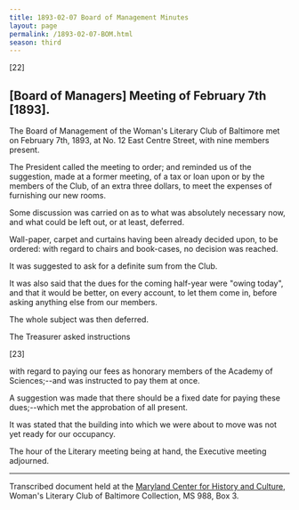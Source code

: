 ```yaml
---
title: 1893-02-07 Board of Management Minutes
layout: page
permalink: /1893-02-07-BOM.html
season: third
---
```


<style>
    #maincontent{
        font-size:1.4em;
    }
</style>
[22]

## [Board of Managers] Meeting of February 7th [1893].

The Board of Management of the Woman's Literary Club of Baltimore met on February 7th, 1893, at No. 12 East Centre Street, with nine members present.

The President called the meeting to order; and reminded us of the suggestion, made at a former meeting, of a tax or loan upon or by the members of the Club, of an extra three dollars, to meet the expenses of furnishing our new rooms.

Some discussion was carried on as to what was absolutely necessary now, and what could be left out, or at least, deferred.

Wall-paper, carpet and curtains having been already decided upon, to be ordered: with regard to chairs and book-cases, no decision was reached.

It was suggested to ask for a definite sum from the Club.

It was also said that the dues for the coming half-year were "owing today", and that it would be better, on every account, to let them come in, before asking anything else from our members.

The whole subject was then deferred.

The Treasurer asked instructions

[23]

with regard to paying our fees as honorary members of the Academy of Sciences;--and was instructed to pay them at once.

A suggestion was made that there should be a fixed date for paying these dues;--which met the approbation of all present.

It was stated that the building into which we were about to move was not yet ready for our occupancy.

The hour of the Literary meeting being at hand, the Executive meeting adjourned.

<hr>

Transcribed document held at the [Maryland Center for History and Culture](http://mdhs.org/), Woman's Literary Club of Baltimore Collection, MS 988, Box 3. 